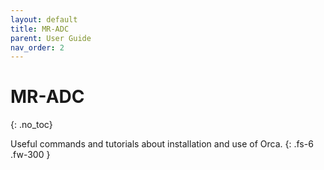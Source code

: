 ```yaml
---
layout: default
title: MR-ADC
parent: User Guide
nav_order: 2
---
```


# MR-ADC
{: .no_toc}

Useful commands and tutorials about installation and use of Orca.
{: .fs-6 .fw-300 }
